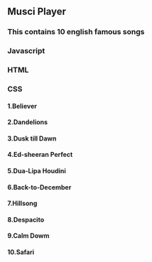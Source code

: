 ## Musci Player
### This contains 10 english famous songs
### Javascript
### HTML
### CSS
#### 1.Believer
#### 2.Dandelions
#### 3.Dusk till Dawn
#### 4.Ed-sheeran Perfect
#### 5.Dua-Lipa Houdini
#### 6.Back-to-December
#### 7.Hillsong
#### 8.Despacito
#### 9.Calm Dowm
#### 10.Safari
